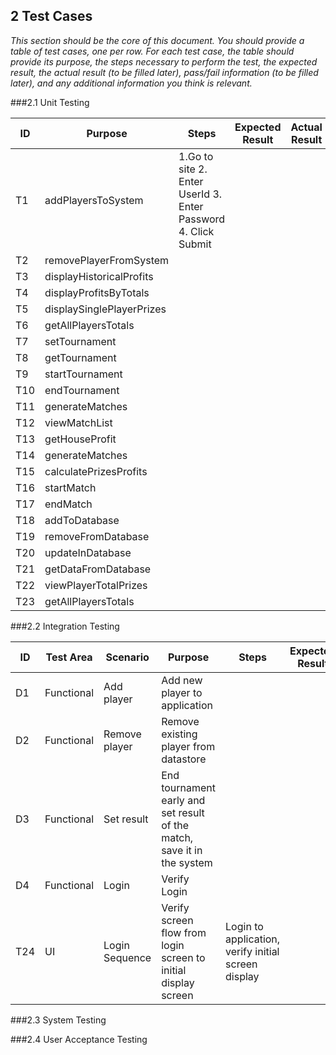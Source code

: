 ## 2 Test Cases

*This section should be the core of this document. You should provide a table of test cases, one per row. For each test case, the table should provide its purpose, the steps necessary to perform the test, the expected result, the actual result (to be filled later), pass/fail information (to be filled later), and any additional information you think is relevant.*

###2.1 Unit Testing

| ID  |  Purpose | Steps |Expected Result| Actual Result|Pass/Fail |Additional Information|
|---|---|---|---|---|---|---|
| T1 | addPlayersToSystem |1.Go to site 2. Enter UserId  3. Enter Password 4. Click Submit |  | | | | |
| T2  | removePlayerFromSystem  |  | | | | | |
| T3  | displayHistoricalProfits | |  | | | | |
| T4  | displayProfitsByTotals  |  |  | | | | |
| T5 |  displaySinglePlayerPrizes   |  |  | | | | |
| T6  | getAllPlayersTotals  |  |  | | | | |
| T7  | setTournament  |  |  | | | | |
| T8  | getTournament   |  |  | | | | |
| T9  | startTournament  |  |      | | | | |
| T10  | endTournament   |  |      | | | | |
| T11  | generateMatches  |  |  | | | | |
| T12| viewMatchList  |  |  | | | | |
| T13|getHouseProfit  |  |  | | | | |
| T14|  generateMatches  |  |  | | | | |
| T15| calculatePrizesProfits  |  |  | | | | |
| T16|  startMatch  |  |  | | | | |
| T17| endMatch  |  |  | | | | |
| T18|addToDatabase  |  |  | | | | |
| T19| removeFromDatabase  |  |  | | | | |
| T20| updateInDatabase  |  |  | | | | |
| T21| getDataFromDatabase  |  |  | | | | |
| T22|  viewPlayerTotalPrizes  |  |  | | | | |
| T23| getAllPlayersTotals  |  |  | | | | |



###2.2 Integration Testing


| ID  | Test Area | Scenario | Purpose | Steps |Expected Result| Actual Result|Pass/Fail |Additional Information|
|---|---|---|---|---|---|---|---|---|
| D1 | Functional | Add player | Add new player to application  |   | | | | |
| D2 | Functional | Remove player | Remove existing player from datastore |    | | | | |
| D3 | Functional | Set result | End tournament early and set result of the match, save it in the system  |   | | | | |
| D4 | Functional | Login | Verify Login |  | | | | |
| T24  | UI  | Login Sequence  |  Verify screen flow from login screen to initial display screen | Login     to application, verify initial screen display | | | | |

###2.3 System Testing

###2.4 User Acceptance Testing

